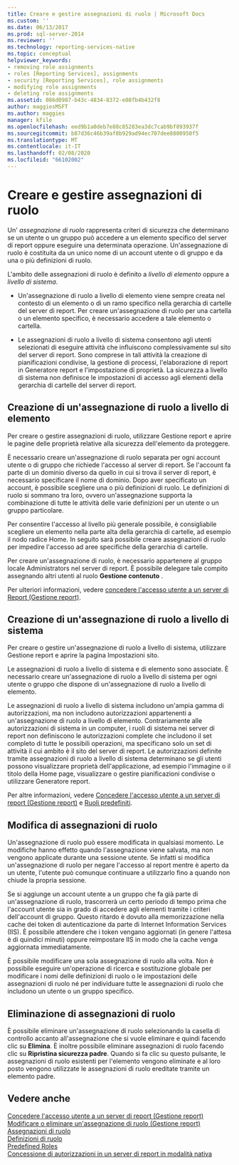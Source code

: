 ```yaml
---
title: Creare e gestire assegnazioni di ruolo | Microsoft Docs
ms.custom: ''
ms.date: 06/13/2017
ms.prod: sql-server-2014
ms.reviewer: ''
ms.technology: reporting-services-native
ms.topic: conceptual
helpviewer_keywords:
- removing role assignments
- roles [Reporting Services], assignments
- security [Reporting Services], role assignments
- modifying role assignments
- deleting role assignments
ms.assetid: 086d0987-b43c-4834-8372-e08fb4b432f8
author: maggiesMSFT
ms.author: maggies
manager: kfile
ms.openlocfilehash: eed9b1a0deb7e88c85283ea3dc7cab9bf893937f
ms.sourcegitcommit: b87d36c46b39af8b929ad94ec707dee8800950f5
ms.translationtype: MT
ms.contentlocale: it-IT
ms.lasthandoff: 02/08/2020
ms.locfileid: "66102002"
---
```

# <a name="create-and-manage-role-assignments"></a>Creare e gestire assegnazioni di ruolo
  Un' *assegnazione di ruolo* rappresenta criteri di sicurezza che determinano se un utente o un gruppo può accedere a un elemento specifico del server di report oppure eseguire una determinata operazione. Un'assegnazione di ruolo è costituita da un unico nome di un account utente o di gruppo e da una o più definizioni di ruolo.  
  
 L'ambito delle assegnazioni di ruolo è definito a *livello di elemento* oppure a *livello di sistema*.  
  
-   Un'assegnazione di ruolo a livello di elemento viene sempre creata nel contesto di un elemento o di un ramo specifico nella gerarchia di cartelle del server di report. Per creare un'assegnazione di ruolo per una cartella o un elemento specifico, è necessario accedere a tale elemento o cartella.  
  
-   Le assegnazioni di ruolo a livello di sistema consentono agli utenti selezionati di eseguire attività che influiscono complessivamente sul sito del server di report. Sono comprese in tali attività la creazione di pianificazioni condivise, la gestione di processi, l'elaborazione di report in Generatore report e l'impostazione di proprietà. La sicurezza a livello di sistema non definisce le impostazioni di accesso agli elementi della gerarchia di cartelle del server di report.  
  
## <a name="creating-an-item-level-role-assignment"></a>Creazione di un'assegnazione di ruolo a livello di elemento  
 Per creare o gestire assegnazioni di ruolo, utilizzare Gestione report e aprire le pagine delle proprietà relative alla sicurezza dell'elemento da proteggere.  
  
 È necessario creare un'assegnazione di ruolo separata per ogni account utente o di gruppo che richiede l'accesso al server di report. Se l'account fa parte di un dominio diverso da quello in cui si trova il server di report, è necessario specificare il nome di dominio. Dopo aver specificato un account, è possibile scegliere una o più definizioni di ruolo. Le definizioni di ruolo si sommano tra loro, ovvero un'assegnazione supporta la combinazione di tutte le attività delle varie definizioni per un utente o un gruppo particolare.  
  
 Per consentire l'accesso al livello più generale possibile, è consigliabile scegliere un elemento nella parte alta della gerarchia di cartelle, ad esempio il nodo radice Home. In seguito sarà possibile creare assegnazioni di ruolo per impedire l'accesso ad aree specifiche della gerarchia di cartelle.  
  
 Per creare un'assegnazione di ruolo, è necessario appartenere al gruppo locale Administrators nel server di report. È possibile delegare tale compito assegnando altri utenti al ruolo **Gestione contenuto** .  
  
 Per ulteriori informazioni, vedere [concedere l'accesso utente a un server di Report &#40;Gestione report&#41;](grant-user-access-to-a-report-server.md).  
  
## <a name="creating-a-system-level-role-assignment"></a>Creazione di un'assegnazione di ruolo a livello di sistema  
 Per creare o gestire un'assegnazione di ruolo a livello di sistema, utilizzare Gestione report e aprire la pagina Impostazioni sito.  
  
 Le assegnazioni di ruolo a livello di sistema e di elemento sono associate. È necessario creare un'assegnazione di ruolo a livello di sistema per ogni utente o gruppo che dispone di un'assegnazione di ruolo a livello di elemento.  
  
 Le assegnazioni di ruolo a livello di sistema includono un'ampia gamma di autorizzazioni, ma non includono autorizzazioni appartenenti a un'assegnazione di ruolo a livello di elemento. Contrariamente alle autorizzazioni di sistema in un computer, i ruoli di sistema nei server di report non definiscono le autorizzazioni complete che includono il set completo di tutte le possibili operazioni, ma specificano solo un set di attività il cui ambito è il sito del server di report. Le autorizzazioni definite tramite assegnazioni di ruolo a livello di sistema determinano se gli utenti possono visualizzare proprietà dell'applicazione, ad esempio l'immagine o il titolo della Home page, visualizzare o gestire pianificazioni condivise o utilizzare Generatore report.  
  
 Per altre informazioni, vedere [Concedere l'accesso utente a un server di report &#40;Gestione report&#41;](grant-user-access-to-a-report-server.md) e [Ruoli predefiniti](role-definitions-predefined-roles.md).  
  
## <a name="modifying-a-role-assignment"></a>Modifica di assegnazioni di ruolo  
 Un'assegnazione di ruolo può essere modificata in qualsiasi momento. Le modifiche hanno effetto quando l'assegnazione viene salvata, ma non vengono applicate durante una sessione utente. Se infatti si modifica un'assegnazione di ruolo per negare l'accesso al report mentre è aperto da un utente, l'utente può comunque continuare a utilizzarlo fino a quando non chiude la propria sessione.  
  
 Se si aggiunge un account utente a un gruppo che fa già parte di un'assegnazione di ruolo, trascorrerà un certo periodo di tempo prima che l'account utente sia in grado di accedere agli elementi tramite i criteri dell'account di gruppo. Questo ritardo è dovuto alla memorizzazione nella cache dei token di autenticazione da parte di Internet Information Services (IIS). È possibile attendere che i token vengano aggiornati (in genere l'attesa è di quindici minuti) oppure reimpostare IIS in modo che la cache venga aggiornata immediatamente.  
  
 È possibile modificare una sola assegnazione di ruolo alla volta. Non è possibile eseguire un'operazione di ricerca e sostituzione globale per modificare i nomi delle definizioni di ruolo o le impostazioni delle assegnazioni di ruolo né per individuare tutte le assegnazioni di ruolo che includono un utente o un gruppo specifico.  
  
## <a name="deleting-a-role-assignment"></a>Eliminazione di assegnazioni di ruolo  
 È possibile eliminare un'assegnazione di ruolo selezionando la casella di controllo accanto all'assegnazione che si vuole eliminare e quindi facendo clic su **Elimina**. È inoltre possibile eliminare assegnazioni di ruolo facendo clic su **Ripristina sicurezza padre**. Quando si fa clic su questo pulsante, le assegnazioni di ruolo esistenti per l'elemento vengono eliminate e al loro posto vengono utilizzate le assegnazioni di ruolo ereditate tramite un elemento padre.  
  
## <a name="see-also"></a>Vedere anche  
 [Concedere l'accesso utente a un server di report &#40;Gestione report&#41;](grant-user-access-to-a-report-server.md)   
 [Modificare o eliminare un'assegnazione di ruolo &#40;Gestione report&#41;](role-assignments-modify-or-delete.md)   
 [Assegnazioni di ruolo](role-assignments.md)   
 [Definizioni di ruolo](role-definitions.md)   
 [Predefined Roles](role-definitions-predefined-roles.md)   
 [Concessione di autorizzazioni in un server di report in modalità nativa](granting-permissions-on-a-native-mode-report-server.md)  
  
  
